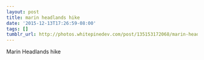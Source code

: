 ```yaml
---
layout: post
title: marin headlands hike
date: '2015-12-13T17:26:59-08:00'
tags: []
tumblr_url: http://photos.whitepinedev.com/post/135153172068/marin-headlands-hike
---
```

Marin Headlands hike
